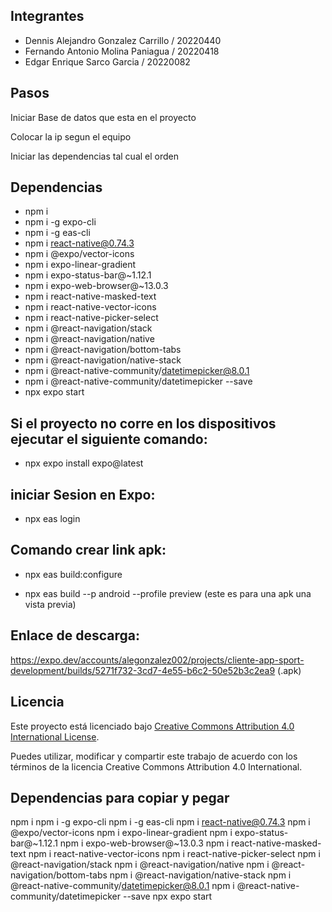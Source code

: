 ﻿## Integrantes

* Dennis Alejandro Gonzalez Carrillo / 20220440
* Fernando Antonio Molina Paniagua / 20220418
* Edgar Enrique Sarco Garcia / 20220082

## Pasos

Iniciar Base de datos que esta en el proyecto

Colocar la ip segun el equipo 

Iniciar las dependencias tal cual el orden 


## Dependencias

* npm i
* npm i -g expo-cli
* npm i -g eas-cli
* npm i react-native@0.74.3
* npm i @expo/vector-icons
* npm i expo-linear-gradient
* npm i expo-status-bar@~1.12.1
* npm i expo-web-browser@~13.0.3
* npm i react-native-masked-text
* npm i react-native-vector-icons
* npm i react-native-picker-select
* npm i @react-navigation/stack
* npm i @react-navigation/native
* npm i @react-navigation/bottom-tabs
* npm i @react-navigation/native-stack
* npm i @react-native-community/datetimepicker@8.0.1
* npm i @react-native-community/datetimepicker --save
* npx expo start

## Si el proyecto no corre en los dispositivos ejecutar el siguiente comando:

* npx expo install expo@latest

## iniciar Sesion en Expo:

* npx eas login

## Comando crear link apk:

* npx eas build:configure

* npx eas build --p android --profile preview (este es para una apk una vista previa)

## Enlace de descarga:

https://expo.dev/accounts/alegonzalez002/projects/cliente-app-sport-development/builds/5271f732-3cd7-4e55-b6c2-50e52b3c2ea9 (.apk)

## Licencia

Este proyecto está licenciado bajo [Creative Commons Attribution 4.0 International License](https://creativecommons.org/licenses/by/4.0/legalcode).

Puedes utilizar, modificar y compartir este trabajo de acuerdo con los términos de la licencia Creative Commons Attribution 4.0 International.

## Dependencias para copiar y pegar

npm i
npm i -g expo-cli
npm i -g eas-cli
npm i react-native@0.74.3
npm i @expo/vector-icons
npm i expo-linear-gradient
npm i expo-status-bar@~1.12.1
npm i expo-web-browser@~13.0.3
npm i react-native-masked-text
npm i react-native-vector-icons
npm i react-native-picker-select
npm i @react-navigation/stack
npm i @react-navigation/native
npm i @react-navigation/bottom-tabs
npm i @react-navigation/native-stack
npm i @react-native-community/datetimepicker@8.0.1
npm i @react-native-community/datetimepicker --save
npx expo start